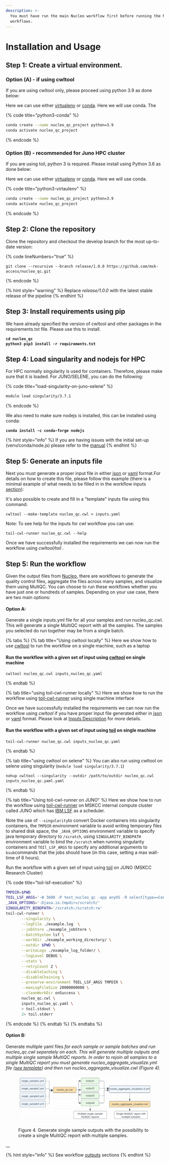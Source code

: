 ```yaml
---
description: >-
  You must have run the main Nucleo workflow first before running the Nucleo QC
  workflows.
---
```


# Installation and Usage

## Step 1: Create a virtual environment. <a href="#step-1-create-a-virtual-environment." id="step-1-create-a-virtual-environment."></a>

### **Option (A) - if using cwltool**

If you are using cwltool only, please proceed using python 3.9 as done below:

Here we can use either [virtualenv](https://virtualenv.pypa.io/) or [conda](https://docs.conda.io/en/latest/). Here we will use conda. The

{% code title="python3-conda" %}
```bash
conda create --name nucleo_qc_project python=3.9
conda activate nucleo_qc_project
```
{% endcode %}

### Option (B) - recommended for Juno HPC cluster

If you are using toil, python 3 is required. Please install using Python 3.6 as done below:

Here we can use either [virtualenv](https://virtualenv.pypa.io/) or [conda](https://docs.conda.io/en/latest/). Here we will use conda.

{% code title="python3-virtaulenv" %}
```bash
conda create --name nucleo_qc_project python=3.9
conda activate nucleo_qc_project
```
{% endcode %}

## Step 2: Clone the repository

Clone the repository and checkout the develop branch for the most up-to-date version:

{% code lineNumbers="true" %}
```
git clone --recursive --branch release/1.0.0 https://github.com/msk-access/nucleo_qc.git
```
{% endcode %}

{% hint style="warning" %}
Replace _release/1.0.0_ with the latest stable release of the pipeline
{% endhint %}

## Step 3: Install requirements using pip <a href="#step-3-install-requirements-using-pip" id="step-3-install-requirements-using-pip"></a>

We have already specified the version of cwltool and other packages in the requirements.txt file. Please use this to install.

<pre class="language-bash" data-title="installing_python_packages"><code class="lang-bash"><strong>cd nucleo_qc
</strong><strong>python3 pip3 install -r requirements.txt
</strong></code></pre>

## Step 4: Load singularity and nodejs for HPC

For HPC normally singularity is used for containers. Therefore, please make sure that it is loaded. For JUNO/SELENE, you can do the following:

{% code title="load-singularity-on-juno-selene" %}
```bash
module load singularity/3.7.1
```
{% endcode %}

We also need to make sure nodejs is installed, this can be installed using conda:

<pre class="language-shell" data-title="conda-install-nodejs"><code class="lang-shell"><strong>conda install -c conda-forge nodejs
</strong></code></pre>

{% hint style="info" %}
If you are having issues with the initial set-up (venv/conda/node.js) please refer to the [manual](https://app.gitbook.com/s/-MXY9KcVjrKoEWe0OQVs/common-operations/initial-setup)
{% endhint %}

## Step 5: Generate an inputs file <a href="#step-4-generate-an-inputs-file" id="step-4-generate-an-inputs-file"></a>

Next you must generate a proper input file in either [json](https://www.json.org/) or [yaml](https://yaml.org/) format.For details on how to create this file, please follow this example (there is a minimal example of what needs to be filled in in the workflow inputs [section](workflow-inputs/)):​

It's also possible to create and fill in a "template" inputs file using this command:

```
cwltool --make-template nucleo_qc.cwl > inputs.yaml
```

Note: To see help for the inputs for cwl workflow you can use:&#x20;

```
toil-cwl-runner nucleo_qc.cwl --help
```

Once we have successfully installed the requirements we can now run the workflow using _cwltool/toil_ .

## Step 5: Run the workflow <a href="#step-5-run-the-workflow" id="step-5-run-the-workflow"></a>

Given the output files from [Nucleo](https://github.com/msk-access/nucleo), there are workflows to generate the quality control files, aggregate the files across many samples, and visualize them using MultQC. You can choose to run these workflows whether you have just one or hundreds of samples. Depending on your use case, there are two main options:

#### Option A:

Generate a single inputs.yml file for all your samples and run nucleo\_qc.cwl. This will generate a single MultiQC report with all the samples. The samples you selected do run together may be from a single batch.

{% tabs %}
{% tab title="Using cwltool locally" %}
Here we show how to use [cwltool](https://github.com/common-workflow-language/cwltool) to run the workflow on a single machine, such as a laptop

#### Run the workflow with a given set of input using [cwltool](https://github.com/common-workflow-language/cwltool) on single machine

```
cwltool nucleo_qc.cwl inputs_nucleo_qc.yaml
```
{% endtab %}

{% tab title="using toil-cwl-runner locally" %}
Here we show how to run the workflow using [toil-cwl-runner](https://toil.readthedocs.io/en/latest/running/introduction.html) using single machine interface

Once we have successfully installed the requirements we can now run the workflow using _cwltool_ if you have proper input file generated either in [json](https://www.json.org/) or [yaml](https://yaml.org/) format. Please look at [Inputs Description](broken-reference) for more details.

#### Run the workflow with a given set of input using [toil](https://toil.readthedocs.io/en/latest/running/introduction.html) on single machine

```
toil-cwl-runner nucleo_qc.cwl inputs_nucleo_qc.yaml
```
{% endtab %}

{% tab title="using cwltool on selene" %}
You can also run using cwltool on selene using singularity (`module load singularity/3.7.1`)

```
nohup cwltool --singularity --outdir /path/to/outdir nucleo_qc.cwl inputs_nucleo_qc.yaml.yaml
```
{% endtab %}

{% tab title="Using toil-cwl-runner on JUNO" %}
Here we show how to run the workflow using [toil-cwl-runner](https://toil.readthedocs.io/en/latest/running/introduction.html) on MSKCC internal compute cluster called JUNO which has [IBM LSF](https://www.ibm.com/support/knowledgecenter/en/SSETD4/product\_welcome\_platform\_lsf.html) as a scheduler.

Note the use of `--singularity`to convert Docker containers into singularity containers, the `TMPDIR` environment variable to avoid writing temporary files to shared disk space, the `_JAVA_OPTIONS` environment variable to specify java temporary directory to `/scratch`, using `SINGULARITY_BINDPATH` environment variable to bind the `/scratch` when running singularity containers and `TOIl_LSF_ARGS` to specify any additional arguments to `bsub`commands that the jobs should have (in this case, setting a max wall-time of 6 hours).

Run the workflow with a given set of input using [toil](https://toil.readthedocs.io/en/latest/running/introduction.html) on JUNO (MSKCC Research Cluster)

{% code title="toil-lsf-execution" %}
```bash
TMPDIR=$PWD
TOIL_LSF_ARGS='-W 3600 -P test_nucleo_qc -app anyOS -R select[type==CentOS7]'
_JAVA_OPTIONS='-Djava.io.tmpdir=/scratch/'
SINGULARITY_BINDPATH='/scratch:/scratch:rw'
toil-cwl-runner \
       --singularity \
       --logFile ./example.log  \
       --jobStore ./example_jobStore \
       --batchSystem lsf \
       --workDir ./example_working_directory/ \
       --outdir $PWD \
       --writeLogs ./example_log_folder/ \
       --logLevel DEBUG \
       --stats \
       --retryCount 2 \
       --disableCaching \
       --disableChaining \
       --preserve-environment TOIL_LSF_ARGS TMPDIR \
       --maxLogFileSize 20000000000 \
       --cleanWorkDir onSuccess \
       nucleo_qc.cwl \
       inputs_nucleo_qc.yaml \
       > toil.stdout \
       2> toil.stderr 
```
{% endcode %}
{% endtab %}
{% endtabs %}

#### Option B:

Generate multiple yaml files _for each sample or sample batches and run nucleo\_qc.cwl seperately on each. This will generate multiple outputs and multiple single sample MultiQC reports. In order to rejoin all samples to a single MultiQC report you must generate nucleo\_aggregate\_visualize.yml file (_[_see template_](workflow-inputs/input-for-nucleo\_aggregate\_visualize.cwl.md)_) and then run nucleo\_aggregate\_visualize.cwl (Figure 4)._

<figure><img src="../.gitbook/assets/iScreen Shoter - 2022-12-06 100846.903.png" alt=""><figcaption><p>Figure 4. Generate single sample outputs with the possibility to create a single MultiQC report with multiple samples.</p></figcaption></figure>

__

{% hint style="info" %}
See workflow [outputs](workflow-outputs.md) sections
{% endhint %}

